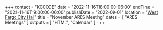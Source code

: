 +++
contact = "KC0ODE"
date = "2022-11-16T18:00:00-06:00"
endTime = "2022-11-16T19:00:00-06:00"
publishDate = "2022-09-01"
location = "[West Fargo City Hall](/places/west-fargo-city-hall/)"
title = "November ARES Meeting"
dates = [ "ARES Meetings" ]
outputs = [ "HTML", "Calendar" ]
+++
